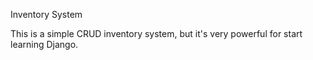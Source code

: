 Inventory System

This is a simple CRUD inventory system, but it's very powerful for start learning Django.